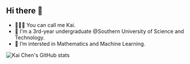 ## Hi there 👋

- 🙋🏻‍♂️ You can call me Kai.
- 🌱 I'm a 3rd-year undergraduate @Southern University of Science and Technology.
- 🌟 I’m intersted in Mathematics and Machine Learning.

![Kai Chen's GitHub stats](https://github-readme-stats.vercel.app/api?username=kaichen2005&theme=graywhite&show_icons=true)
